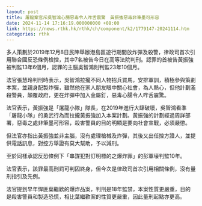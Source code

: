 ```yaml
---
layout: post
title: 屠龍案官斥吳智鴻心腸惡毒令人咋舌震驚　黃振強惡毒非筆墨可形容
date: 2024-11-14 17:16:19.000000000 +08:00
link: https://news.rthk.hk/rthk/ch/component/k2/1779147-20241114.htm
categories: rthk
---
```


多人策劃於2019年12月8日民陣舉辦港島區遊行期間放炸彈及殺警，律政司首次引用聯合國反恐條例檢控，其中7名被告今日在高等法院判刑。認罪的首被告黃振強被判監13年6個月，認罪的主腦吳智鴻則判監23年10個月。

法官張慧玲判刑時表示，吳智鴻拉攏不同人物招兵買馬，安排軍訓，積極參與策劃本案，並親身配製炸彈，雖然他在家人朋友眼中關心社會，為人熱心，但他計劃濫殺警員，顛覆政府，更在炸彈中加入金屬釘，惡毒心腸令人咋舌震驚。

法官表示，黃振強是「屠龍小隊」隊長，在2019年進行大肆破壞，吳智鴻看準「屠龍小隊」的勇武行為而拉攏黃振強加入本案計劃。黃振強的計劃經過周詳部署，惡毒之處非筆墨可形容，殺害警員的目的明顯是要向社會宣戰，必須嚴懲。

但法官亦指出黃振強並非主腦，沒有處理槍械及炸彈，其後又出任控方證人，並提供電話訊息，對控方舉證有莫大幫助，予以減刑。

至於同樣承認反恐條例下「串謀犯對訂明標的之爆炸罪」的彭軍壕判監10年。

法官表示，該罪最高刑罰可判囚終身，但今次是律政司首次引用相關條例，沒有量刑指引及先例。

法官提到早年悍匪葉繼歡的爆炸品案，判刑是18年監禁，本案性質更嚴重，目的是殺害警員和製造恐慌，相比葉繼歡案的性質更嚴重，因此量刑起點亦更高。
